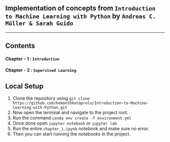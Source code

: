 ## Implementation of concepts from `Introduction to Machine Learning with Python` by `Andreas C. Müller & Sarah Guido`

<hr>

## Contents
#### Chapter - 1 : `Introduction`
#### Chapter - 2 : `Supervised Learning`


## Local Setup
1. Clone the repository using `git clone https://github.com/hemanthkotaprolu/Introduction-to-Machine-Learning-with-Python.git`
1. Now open the terminal and navigate to the project root.
1. Run the command `conda env create -f environment.yml`
1. Once done open `jupyter notebook` or `jupyter lab`
1. Run the entire `chapter_1.ipynb` notebook and make sure no error.
1. Then you can start running the notebooks in the project.




